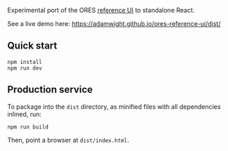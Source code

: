 Experimental port of the ORES [reference UI](https://ores.wikimedia.org/ui/) to standalone React.

See a live demo here: https://adamwight.github.io/ores-reference-ui/dist/

## Quick start

```
npm install
npm run dev
```

## Production service

To package into the `dist` directory, as minified files with all dependencies inlined, run:
```
npm run build
```

Then, point a browser at `dist/index.html`.
